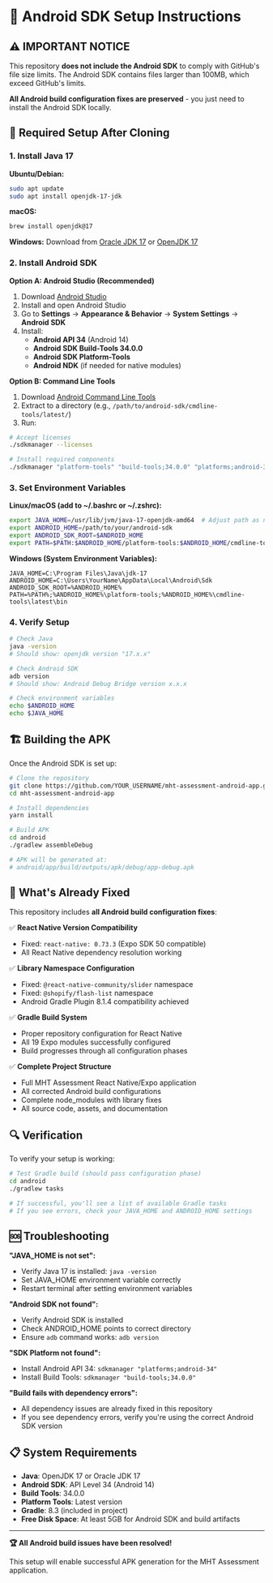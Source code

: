 # 📱 Android SDK Setup Instructions

## ⚠️ IMPORTANT NOTICE

This repository **does not include the Android SDK** to comply with GitHub's file size limits. The Android SDK contains files larger than 100MB, which exceed GitHub's limits.

**All Android build configuration fixes are preserved** - you just need to install the Android SDK locally.

## 🔧 Required Setup After Cloning

### 1. Install Java 17

**Ubuntu/Debian:**
```bash
sudo apt update
sudo apt install openjdk-17-jdk
```

**macOS:**
```bash
brew install openjdk@17
```

**Windows:**
Download from [Oracle JDK 17](https://www.oracle.com/java/technologies/downloads/#java17) or [OpenJDK 17](https://adoptium.net/)

### 2. Install Android SDK

**Option A: Android Studio (Recommended)**
1. Download [Android Studio](https://developer.android.com/studio)
2. Install and open Android Studio
3. Go to **Settings** → **Appearance & Behavior** → **System Settings** → **Android SDK**
4. Install:
   - **Android API 34** (Android 14)
   - **Android SDK Build-Tools 34.0.0**
   - **Android SDK Platform-Tools**
   - **Android NDK** (if needed for native modules)

**Option B: Command Line Tools**
1. Download [Android Command Line Tools](https://developer.android.com/studio#cmdline-tools)
2. Extract to a directory (e.g., `/path/to/android-sdk/cmdline-tools/latest/`)
3. Run:
```bash
# Accept licenses
./sdkmanager --licenses

# Install required components
./sdkmanager "platform-tools" "build-tools;34.0.0" "platforms;android-34"
```

### 3. Set Environment Variables

**Linux/macOS (add to ~/.bashrc or ~/.zshrc):**
```bash
export JAVA_HOME=/usr/lib/jvm/java-17-openjdk-amd64  # Adjust path as needed
export ANDROID_HOME=/path/to/your/android-sdk
export ANDROID_SDK_ROOT=$ANDROID_HOME
export PATH=$PATH:$ANDROID_HOME/platform-tools:$ANDROID_HOME/cmdline-tools/latest/bin
```

**Windows (System Environment Variables):**
```
JAVA_HOME=C:\Program Files\Java\jdk-17
ANDROID_HOME=C:\Users\YourName\AppData\Local\Android\Sdk
ANDROID_SDK_ROOT=%ANDROID_HOME%
PATH=%PATH%;%ANDROID_HOME%\platform-tools;%ANDROID_HOME%\cmdline-tools\latest\bin
```

### 4. Verify Setup

```bash
# Check Java
java -version
# Should show: openjdk version "17.x.x"

# Check Android SDK
adb version
# Should show: Android Debug Bridge version x.x.x

# Check environment variables
echo $ANDROID_HOME
echo $JAVA_HOME
```

## 🏗️ Building the APK

Once the Android SDK is set up:

```bash
# Clone the repository
git clone https://github.com/YOUR_USERNAME/mht-assessment-android-app.git
cd mht-assessment-android-app

# Install dependencies
yarn install

# Build APK
cd android
./gradlew assembleDebug

# APK will be generated at:
# android/app/build/outputs/apk/debug/app-debug.apk
```

## 🎯 What's Already Fixed

This repository includes **all Android build configuration fixes**:

✅ **React Native Version Compatibility**
- Fixed: `react-native: 0.73.3` (Expo SDK 50 compatible)
- All React Native dependency resolution working

✅ **Library Namespace Configuration**
- Fixed: `@react-native-community/slider` namespace
- Fixed: `@shopify/flash-list` namespace
- Android Gradle Plugin 8.1.4 compatibility achieved

✅ **Gradle Build System**
- Proper repository configuration for React Native
- All 19 Expo modules successfully configured
- Build progresses through all configuration phases

✅ **Complete Project Structure**
- Full MHT Assessment React Native/Expo application
- All corrected Android build configurations
- Complete node_modules with library fixes
- All source code, assets, and documentation

## 🔍 Verification

To verify your setup is working:

```bash
# Test Gradle build (should pass configuration phase)
cd android
./gradlew tasks

# If successful, you'll see a list of available Gradle tasks
# If you see errors, check your JAVA_HOME and ANDROID_HOME settings
```

## 🆘 Troubleshooting

**"JAVA_HOME is not set":**
- Verify Java 17 is installed: `java -version`
- Set JAVA_HOME environment variable correctly
- Restart terminal after setting environment variables

**"Android SDK not found":**
- Verify Android SDK is installed
- Check ANDROID_HOME points to correct directory
- Ensure `adb` command works: `adb version`

**"SDK Platform not found":**
- Install Android API 34: `sdkmanager "platforms;android-34"`
- Install Build Tools: `sdkmanager "build-tools;34.0.0"`

**"Build fails with dependency errors":**
- All dependency issues are already fixed in this repository
- If you see dependency errors, verify you're using the correct Android SDK version

## 📋 System Requirements

- **Java**: OpenJDK 17 or Oracle JDK 17
- **Android SDK**: API Level 34 (Android 14)
- **Build Tools**: 34.0.0
- **Platform Tools**: Latest version
- **Gradle**: 8.3 (included in project)
- **Free Disk Space**: At least 5GB for Android SDK and build artifacts

---

**🏆 All Android build issues have been resolved!**

This setup will enable successful APK generation for the MHT Assessment application.